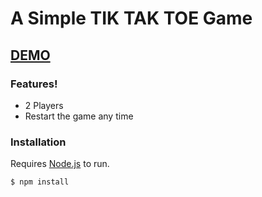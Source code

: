 # A Simple TIK TAK TOE Game

## [DEMO](https://sushmithavootukuri.github.io/Tik-Tak-Toe/)

### Features!

  - 2 Players 
  - Restart the game any time


### Installation

Requires [Node.js](https://nodejs.org/)  to run.

```sh
$ npm install
```

